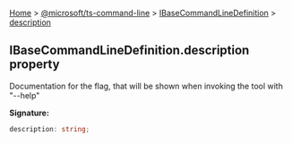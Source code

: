 [Home](./index) &gt; [@microsoft/ts-command-line](./ts-command-line.md) &gt; [IBaseCommandLineDefinition](./ts-command-line.ibasecommandlinedefinition.md) &gt; [description](./ts-command-line.ibasecommandlinedefinition.description.md)

## IBaseCommandLineDefinition.description property

Documentation for the flag, that will be shown when invoking the tool with "--help"

<b>Signature:</b>

```typescript
description: string;
```
